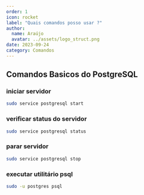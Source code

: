 ```yaml
---
order: 1
icon: rocket
label: "Quais comandos posso usar ?"
author:
  name: Araújo
  avatar: ../assets/logo_struct.png
date: 2023-09-24
category: Comandos
---
```


## Comandos Basicos do PostgreSQL

### iniciar servidor

```bash
sudo service postgresql start
```

### verificar status do servidor

```bash
sudo service postgresql status
```

### parar servidor

```bash
sudo service postgresql stop
```

### executar utilitário psql

```bash
sudo -u postgres psql
```
